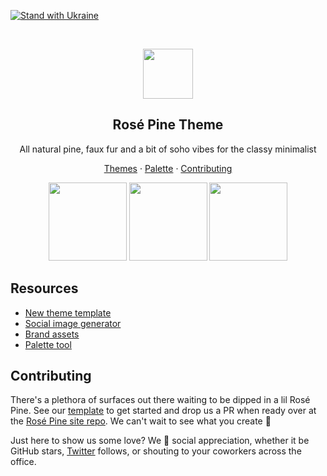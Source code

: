 [![Stand with Ukraine](https://user-images.githubusercontent.com/1474821/173256840-2cf59d8c-a9d7-4a2c-a8c3-02302227d97a.png)](https://www.stopputin.net)

<br />

<p align="center">
  <img src="assets/icon.png" width="80" />
  <h2 align="center">Rosé Pine Theme</h2>
</p>

<p align="center">All natural pine, faux fur and a bit of soho vibes for the classy minimalist</p>

<p align="center">
  <a href="https://rosepinetheme.com/themes">Themes</a>
  ·
  <a href="https://rosepinetheme.com/palette">Palette</a>
  ·
  <a href="https://github.com/rose-pine/.github/blob/main/contributing.md">Contributing</a>
</p>

<p align="center">
  <img src="assets/palette.png" width="125" />
  <img src="assets/palette-moon.png" width="125" />
  <img src="assets/palette-dawn.png" width="125" />
</p>

## Resources

- [New theme template](https://github.com/rose-pine/rose-pine-template)
- [Social image generator](https://rose-pine-images.vercel.app)
- [Brand assets](https://github.com/rose-pine/rose-pine-theme/tree/main/assets)
- [Palette tool](https://github.com/rose-pine/palette)

## Contributing

There's a plethora of surfaces out there waiting to be dipped in a lil Rosé Pine. See our [template](https://github.com/rose-pine/rose-pine-template) to get started and drop us a PR when ready over at the [Rosé Pine site repo](https://github.com/rose-pine/rose-pine-site). We can't wait to see what you create 🥰

Just here to show us some love? We 💛 social appreciation, whether it be GitHub stars, [Twitter](https://twitter.com/rosepinetheme) follows, or shouting to your coworkers across the office.
